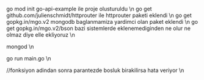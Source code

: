 go mod init go-api-example ile proje olusturuldu \n
go get github.com/julienschmidt/httprouter ile httprouter paketi eklendi \n
go get gopkg.in/mgo.v2 mongodb baglanmamiza yardimci olan paket eklendi \n
go get gopkg.in/mgo.v2/bson bazi sistemlerde eklenemediginden ne olur ne olmaz diye elle ekliyoruz \n

mongod \n

go run main.go \n

//fonksiyon adindan sonra parantezde bosluk birakilirsa hata veriyor \n
